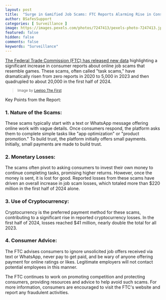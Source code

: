 ```yaml
---
layout: post
title:  "Surge in Gamified Job Scams: FTC Reports Alarming Rise in Consumer Complaints"
author: BSafesSupport
categories: [ Surveillance ]
image: https://images.pexels.com/photos/7247413/pexels-photo-7247413.jpeg?auto=compress&cs=tinysrgb&w=1260&h=750&dpr=2
featured: false 
hidden: false
comments: false
keywords: "Surveillance"
---
```


[The Federal Trade Commission (FTC) has released new data](https://www.ftc.gov/news-events/data-visualizations/data-spotlight/2024/12/paying-get-paid-gamified-job-scams-drive-record-losses) highlighting a significant increase in consumer reports about online job scams that resemble games. These scams, often called "task scams," have dramatically risen from zero reports in 2020 to 5,000 in 2023 and then quadrupled to about 20,000 in the first half of 2024.

> <sup>Image by <a href="https://www.pexels.com/photo/close-up-shot-of-a-person-holding-documents-7247413/">Leeloo The First</a></sup>

Key Points from the Report:

### 1. Nature of the Scams: 
These scams typically start with a text or WhatsApp message offering online work with vague details. Once consumers respond, the platform asks them to complete simple tasks like "app optimization" or "product promotion." To build trust, the platform initially offers small payments. Initially, small payments are made to build trust.

### 2. Monetary Losses: 
The scams often pivot to asking consumers to invest their own money to continue completing tasks, promising higher returns. However, once the money is sent, it is lost for good. Reported losses from these scams have driven an overall increase in job scam losses, which totaled more than $220 million in the first half of 2024 alone.

### 3. Use of Cryptocurrency: 
Cryptocurrency is the preferred payment method for these scams, contributing to a significant rise in reported cryptocurrency losses. In the first half of 2024, losses reached $41 million, nearly double the total for all 2023.

### 4. Consumer Advice: 
The FTC advises consumers to ignore unsolicited job offers received via text or WhatsApp, never pay to get paid, and be wary of anyone offering payment for online ratings or likes. Legitimate employers will not contact potential employees in this manner.

The FTC continues to work on promoting competition and protecting consumers, providing resources and advice to help avoid such scams. For more information, consumers are encouraged to visit the FTC's website and report any fraudulent activities.

